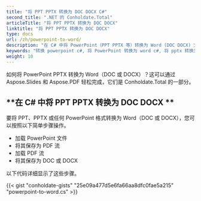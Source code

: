 ```yaml
---
title: "将 PPT PPTX 转换为 DOC DOCX C#"
second_title: ".NET 的 Conholdate.Total"
articleTitle: "将 PPT PPTX 转换为 DOC DOCX"
linktitle: "将 PPT PPTX 转换为 DOC DOCX"
type: docs
url: /zh/powerpoint-to-word/
description: "在 C# 中将 PowerPoint（PPT PPTX 等）转换为 Word (DOC DOCX) 文件格式。"
keywords: "转换 powerpoint c#, 将 PowerPoint 转换为 word c#, 将 pptx 转换为 docx c#, 将 ppt 转换为 doc c#, .NET 转换 ppt pptx, ppt 到 docx .net, pptx 到 docx asp .net, c# ppt 转换器, c# pptx 转换器, pptx to word c#, slides to docx pages"
weight: 10
---
```


如何将 PowerPoint PPTX 转换为 Word（DOC 或 DOCX）？这可以通过 Aspose.Slides 和 Aspose.PDF 轻松完成，它们是 Conholdate.Total 的一部分。

## **在 C# 中将 PPT PPTX 转换为 DOC DOCX **
要将 PPT、PPTX 或任何 PowerPoint 格式转换为 Word（DOC 或 DOCX），您可以按照以下简单步骤操作。

- 加载 PowerPoint 文件
- 将其保存为 PDF 流
- 加载 PDF 流
- 将其保存为 DOC 或 DOCX

以下代码详细显示了这些步骤。

{{< gist "conholdate-gists" "25e09a477d5e6fa66aa8dfc0fae5a215" "powerpoint-to-word.cs" >}}
